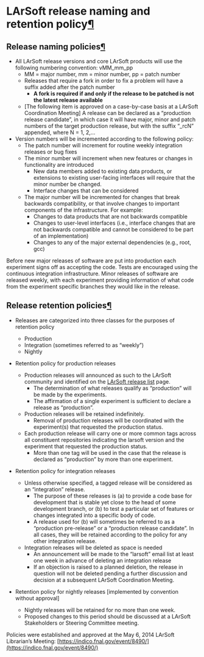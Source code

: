 LArSoft release naming and retention policy[¶](#LArSoft-release-naming-and-retention-policy)
============================================================================================


Release naming policies[¶](#Release-naming-policies)
----------------------------------------------------

-   All LArSoft release versions and core LArSoft products will use the following numbering convention: vMM\_mm\_pp
    -   MM = major number, mm = minor number, pp = patch number
    -   Releases that require a fork in order to fix a problem will have a suffix added after the patch number
        -   **A fork is required if and only if the release to be patched is not the latest release available**
    -   [The following item is approved on a case-by-case basis at a LArSoft Coordination Meeting] A release can be declared as a “production release candidate”, in which case it will have major, minor and patch numbers of the target production release, but with the suffix “\_rcN” appended, where N = 1, 2,…
-   Version numbers will be incremented according to the following policy:
    -   The patch number will increment for routine weekly integration releases or bug fixes
    -   The minor number will increment when new features or changes in functionality are introduced
        -   New data members added to existing data products, or extensions to existing user-facing interfaces will require that the minor number be changed.
        -   Interface changes that can be considered
    -   The major number will be incremented for changes that break backwards compatibility, or that involve changes to important components of the infrastructure. For example:
        -   Changes to data products that are not backwards compatible
        -   Changes to user-level interfaces (i.e., interface changes that are not backwards compatible and cannot be considered to be part of an implementation)
        -   Changes to any of the major external dependencies (e.g., root, gcc)

Before new major releases of software are put into production each experiment signs off as accepting the code. Tests are encouraged using the continuous integration infrastructure. Minor releases of software are released weekly, with each experiment providing information of what code from the experiment specific branches they would like in the release.


Release retention policies[¶](#Release-retention-policies)
----------------------------------------------------------

-   Releases are categorized into three classes for the purposes of retention policy
    -   Production
    -   Integration (sometimes referred to as “weekly”)
    -   Nightly

-   Retention policy for production releases
    -   Production releases will announced as such to the LArSoft community and identified on the [LArSoft release list](LArSoft_release_list) page.
        -   The determination of what releases qualify as “production” will be made by the experiments.
        -   The affirmation of a single experiment is sufficient to declare a release as “production”.
    -   Production releases will be retained indefinitely.
        -   Removal of production releases will be coordinated with the experiment(s) that requested the production status.
    -   Each production release will carry one or more common tags across all constituent repositories indicating the larsoft version and the experiment that requested the production status.
        -   More than one tag will be used in the case that the release is declared as “production” by more than one experiment.

-   Retention policy for integration releases
    -   Unless otherwise specified, a tagged release will be considered as an “integration” release.
        -   The purpose of these releases is (a) to provide a code base for development that is stable yet close to the head of some development branch, or (b) to test a particular set of features or changes integrated into a specific body of code.
        -   A release used for (b) will sometimes be referred to as a “production pre-release” or a “production release candidate”. In all cases, they will be retained according to the policy for any other integration release.
    -   Integration releases will be deleted as space is needed
        -   An announcement will be made to the “larsoft” email list at least one week in advance of deleting an integration release
        -   If an objection is raised to a planned deletion, the release in question will not be deleted pending a further discussion and decision at a subsequent LArSoft Coordination Meeting.

-   Retention policy for nightly releases [implemented by convention without approval]
    -   Nightly releases will be retained for no more than one week.
    -   Proposed changes to this period should be discussed at a LArSoft Stakeholders or Steering Committee meeting.

Policies were established and approved at the May 6, 2014 LArSoft Librarian’s Meeting: [https://indico.fnal.gov/event/8490/](https://indico.fnal.gov/event/8490/)
